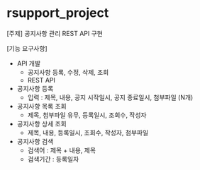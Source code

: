# rsupport_project

[주제]
공지사항 관리 REST API 구현

[기능 요구사항]
- API 개발
  - 공지사항 등록, 수정, 삭제, 조회
  - REST API
- 공지사항 등록
  - 입력 : 제목, 내용, 공지 시작일시, 공지 종료일시, 첨부파일 (N개)
- 공지사항 목록 조회
  - 제목, 첨부파일 유무, 등록일시, 조회수, 작성자
- 공지사항 상세 조회
  - 제목, 내용, 등록일시, 조회수, 작성자, 첨부파일
- 공지사항 검색
  - 검색어 : 제목 + 내용, 제목
  - 검색기간 : 등록일자
